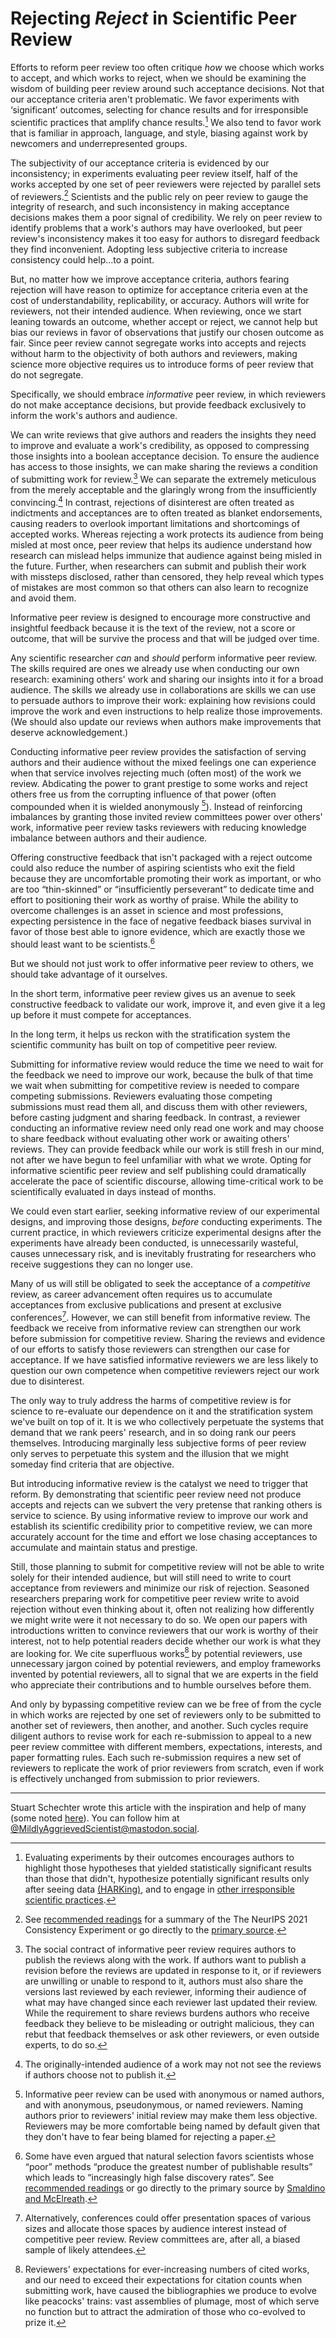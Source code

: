 # Rejecting *Reject* in Scientific Peer Review

Efforts to reform peer review too often critique *how* we choose which works to accept, and which works to reject, when we should be examining the wisdom of building peer review around such acceptance decisions. Not that our acceptance criteria aren't problematic. We favor experiments with ‘significant’ outcomes, selecting for chance results and for irresponsible scientific practices that amplify chance results.[^evaluating-experiments-by-their-outcomes] We also tend to favor work that is familiar in approach, language, and style, biasing against work by newcomers and underrepresented groups.

The subjectivity of our acceptance criteria is evidenced by our inconsistency; in experiments evaluating peer review itself, half of the works accepted by one set of peer reviewers were rejected by parallel sets of reviewers.[^consistency] Scientists and the public rely on peer review to gauge the integrity of research, and such inconsistency in making acceptance decisions makes them a poor signal of credibility. We rely on peer review to identify problems that a work's authors may have overlooked, but peer review's inconsistency makes it too easy for authors to disregard feedback they find inconvenient. Adopting less subjective criteria to increase consistency could help...to a point.

But, no matter how we improve acceptance criteria, authors fearing rejection will have reason to optimize for acceptance criteria even at the cost of understandability, replicability, or accuracy. Authors will write for reviewers, not their intended audience. When reviewing, once we start leaning towards an outcome, whether accept or reject, we cannot help but bias our reviews in favor of observations that justify our chosen outcome as fair. Since peer review cannot segregate works into accepts and rejects without harm to the objectivity of both authors and reviewers, making science more objective requires us to introduce forms of peer review that do not segregate.

<!-- 
To get the benefits of peer review without losing Yet, We need peer review to identify problems they might have overlooked and to signal the work's credibility to their audience. We need to allow them to get the ben To empower researchers to write for their intended audience (readers, not reviewers) and enlist reviewers to help them, we should offer forms of peer review that do not segregate. -->

Specifically, we should embrace *informative* peer review, in which reviewers do not make acceptance decisions, but provide feedback exclusively to inform the work's authors and audience.

We can write reviews that give authors and readers the insights they need to improve and evaluate a work's credibility, as opposed to compressing those insights into a boolean acceptance decision. To ensure the audience has access to those insights, we can make sharing the reviews a condition of submitting work for review.[^social-contract] We can separate the extremely meticulous from the merely acceptable and the glaringly wrong from the insufficiently convincing.[^rejects-invisible-if-unpublished] In contrast, rejections of disinterest are often treated as indictments and acceptances are to often treated as blanket endorsements, causing readers to overlook important limitations and shortcomings of accepted works. Whereas rejecting a work protects its audience from being misled at most once, peer review that helps its audience understand how research can mislead helps immunize that audience against being misled in the future. Further, when researchers can submit and publish their work with missteps disclosed, rather than censored, they help reveal which types of mistakes are most common so that others can also learn to recognize and avoid them.

Informative peer review is designed to encourage more constructive and insightful feedback because it is the text of the review, not a score or outcome, that will be survive the process and that will be judged over time.
<!-- 

Implicit obligation to update review if author has made good faith effort to address feedback
  Move here and delete from below
  The skills we already use in collaborations are skills we can use to persuade authors to improve their work: explaining how revisions could improve the work and even instructions to help realize those improvements. We can also promise to update our reviews to acknowledge genuine improvements.
-->


<!-- #### We should promote the adoption informative peer review -->

Any scientific researcher *can* and *should* perform informative peer review. The skills required are ones we already use when conducting our own research: examining others' work and sharing our insights into it for a broad audience. The skills we already use in collaborations are skills we can use to persuade authors to improve their work: explaining how revisions could improve the work and even instructions to help realize those improvements. (We should also update our reviews when authors make improvements that deserve acknowledgement.)

<!-- When we perform informative peer review, we are serving to help a work's audience understand the work better and to help the work's authors improve it. Serving people is more fulfilling than serving the -->
Conducting informative peer review provides the satisfaction of serving authors and their audience without the mixed feelings one can experience when that service involves rejecting much (often most) of the work we review. Abdicating the power to grant prestige to some works and reject others free us from the corrupting influence of that power (often compounded when it is wielded anonymously [^anonymity]). Instead of reinforcing imbalances by granting those invited review committees power over others' work, informative peer review tasks reviewers with reducing knowledge imbalance between authors and their audience.


 <!-- We can also be kinder to our fellow reviewers when we do not have to haggle over outcomes.  -->

Offering constructive feedback that isn't packaged with a reject outcome could also reduce the number of aspiring scientists who exit the field because they are uncomfortable promoting their work as important, or who are too “thin-skinned” or “insufficiently perseverant” to dedicate time and effort to positioning their work as worthy of praise. While the ability to overcome challenges is an asset in science and most professions, expecting persistence in the face of negative feedback biases survival in favor of those best able to ignore evidence, which are exactly those we should least want to be scientists.[^selection-of-scientists]
<!-- We should make science more welcoming of those who see zero sum games as antithetical to an endeavor meant to increase *everyone's* knowledge. -->

<!-- Offering informative peer review would also make science more just.  -->

But we should not just work to offer informative peer review to others, we should take advantage of it ourselves.

In the short term, informative peer review gives us an avenue to seek constructive feedback to validate our work, improve it, and even give it a leg up before it must compete for acceptances.

In the long term, it helps us reckon with the stratification system the scientific community has built on top of competitive peer review.

<!--

    In the short-run, informative peer review prior to competitive peer review makes a work more competitive.
    In the long-run, informative peer review allows us to separate the cooperative goals of furthering science from the competitive goals of status and stratification. Separate the industry of science from the act of science.
    (Informative peer review provides public goods: helping authors improve their work and helping others understand it.
    Competitive peer review supports the stratification system that supports the industry of science, but doesn't serve science itself.)
 -->

Submitting for informative review would reduce the time we need to wait for the feedback we need to improve our work, because the bulk of that time we wait when submitting for competitive review is needed to compare competing submissions. Reviewers evaluating those competing submissions must read them all, and discuss them with other reviewers, before casting judgment and sharing feedback. In contrast, a reviewer conducting an informative review need only read one work and may choose to share feedback without evaluating other work or awaiting others' reviews. They can provide feedback while our work is still fresh in our mind, not after we have begun to feel unfamiliar with what we wrote. Opting for informative scientific peer review and self publishing could dramatically accelerate the pace of scientific discourse, allowing time-critical work to be scientifically evaluated in days instead of months.

We could even start earlier, seeking informative review of our experimental designs, and improving those designs, *before* conducting experiments.  The current practice, in which reviewers criticize experimental designs after the experiments have already been conducted, is unnecessarily wasteful, causes unnecessary risk, and is inevitably frustrating for researchers who receive suggestions they can no longer use.

Many of us will still be obligated to seek the acceptance of a *competitive* review, as career advancement often requires us to accumulate acceptances from exclusive publications and present at exclusive conferences[^reviewers-are-biased-sample]. However, we can still benefit from informative review. The feedback we receive from informative review can strengthen our work before submission for competitive review. Sharing the reviews and evidence of our efforts to satisfy those reviewers can strengthen our case for acceptance. If we have satisfied informative reviewers we are less likely to question our own competence when competitive reviewers reject our work due to disinterest.

The only way to truly address the harms of competitive review is for science to re-evaluate our dependence on it and the stratification system we've built on top of it. It is we who collectively perpetuate the systems that demand that we rank peers' research, and in so doing rank our peers themselves. Introducing marginally less subjective forms of peer review only serves to perpetuate this system and the illusion that we might someday find criteria that are objective.

<!-- Counting acceptances may save us all some time in evaluating which papers are worth reading and which candidates are worth interviewing, but the tax this system imposes on our time costs much more time than it saves. -->

But introducing informative review is the catalyst we need to trigger that reform. By demonstrating that scientific peer review need not produce accepts and rejects can we subvert the very pretense that ranking others is service to science. By using informative review to improve our work and establish its scientific credibility prior to competitive review, we can more accurately account for the time and effort we lose chasing acceptances to accumulate and maintain status and prestige. 


Still, those planning to submit for competitive review will not be able to write solely for their intended audience, but will still need to write to court acceptance from reviewers and minimize our risk of rejection. Seasoned researchers preparing work for competitive peer review write to avoid rejection without even thinking about it, often not realizing how differently we might write were it not necessary to do so. We open our papers with introductions written to convince reviewers that our work is worthy of their interest, not to help potential readers decide whether our work is what they are looking for. We cite superfluous works[^citation-counts] by potential reviewers, use unnecessary jargon coined by potential reviewers, and employ frameworks invented by potential reviewers, all to signal that we are experts in the field who appreciate their contributions and to humble ourselves before them.

And only by bypassing competitive review can we be free of from the cycle in which works are rejected by one set of reviewers only to be submitted to another set of reviewers, then another, and another. Such cycles require diligent authors to revise work for each re-submission to appeal to a new peer review committee with different members, expectations, interests, and paper formatting rules. Each such re-submission requires a new set of reviewers to replicate the work of prior reviewers from scratch, even if work is effectively unchanged from submission to prior reviewers.




---

Stuart Schechter wrote this article with the inspiration and help of many (some noted [here](./Acknowledgements.md)). You can follow him at [@MildlyAggrievedScientist@mastodon.social](https://mastodon.social/@MildlyAggrievedScientist).


[^evaluating-experiments-by-their-outcomes]: Evaluating experiments by their outcomes encourages authors to highlight those hypotheses that yielded statistically significant results than those that didn't, hypothesize potentially significant results only after seeing data [(HARKing)](./Recommended-Readings.md#harking-hypothesizing-after-the-results-are-known), and to engage in [other irresponsible scientific practices](./Recommended-Readings.md#rein-in-the-four-horsemen-of-irreproducibility).
<!-- ALREADY in ^selection-of-scientists That poor scientific practices increase one's chance of publication has been said to cause the [natural selection of bad science](https://royalsocietypublishing.org/doi/10.1098/rsos.160384) and, by implication, the natural selection of bad scientists. -->
<!-- to elide details reviewers might find uninteresting (even if needed to replicate the experiment), to inflate their contributions, to dedicate more space and attention to -->
<!-- <p>Authors may be tempted to aggrandize their research to look more important. In some fields (including [mine](./Notes.md#speculation)), researchers are even pressured by reviewers to go beyond factual reporting of results to speculate about their research's impact and importance.</p> -->

[^consistency]: See [recommended readings](./Recommended-Readings.md#the-neurips-2021-consistency-experiment) for a summary of the The NeurIPS 2021 Consistency Experiment or go directly to the [primary source](https://blog.neurips.cc/2021/12/08/the-neurips-2021-consistency-experiment/).

[^subjective-integrity]: To understand why integrity is inherently subjective, consider an experiment that attempts to prove a hypothesis by rejecting a null hypothesis. The experiment does not consider or attempt to test a third hypothesis that would also lead the null hypothesis to be rejected. If a reviewer considers that third hypothesis sufficiently implausible, the third hypothesis does not impact the integrity of the experiment. If a reviewer considers the third hypothesis sufficiently plausible, they might conclude that the experiment should have been designed to disprove it as well.

[^open-peer-review]: Informative peer review is similar to [open peer review](https://en.wikipedia.org/wiki/Open_peer_review) in that reviews are published. Open peer review often a form of competitive peer review and may only make requirements of publishing reviews for accepted papers.

[^social-contract]: The social contract of informative peer review requires authors to publish the reviews along with the work. If authors want to publish a revision before the reviews are updated in response to it, or if reviewers are unwilling or unable to respond to it, authors must also share the versions last reviewed by each reviewer, informing their audience of what may have changed since each reviewer last updated their review.  While the requirement to share reviews burdens authors who receive feedback they believe to be misleading or outright malicious, they can rebut that feedback themselves or ask other reviewers, or even outside experts, to do so.

[^rejects-invisible-if-unpublished]: The originally-intended audience of a work may not not see the reviews if authors choose not to publish it.

[^anonymity]: Informative peer review can be used with anonymous or named authors, and with anonymous, pseudonymous, or named reviewers. Naming authors prior to reviewers' initial review may make them less objective. Reviewers may be more comfortable being named by default given that they don't have to fear being blamed for rejecting a paper.

[^citation-counts]: Reviewers' expectations for ever-increasing numbers of cited works, and our need to exceed their expectations for citation counts when submitting work, have caused the bibliographies we produce to evolve like peacocks' trains: vast assemblies of plumage, most of which serve no function but to attract the admiration of those who co-evolved to prize it.

[^selection-of-scientists]: Some have even argued that natural selection favors scientists whose “poor” methods “produce the greatest number of publishable results” which leads to “increasingly high false discovery rates”. See [recommended readings](./Recommended-Readings.md/#the-natural-selection-of-bad-science) or go directly to the primary source by [Smaldino and McElreath](https://royalsocietypublishing.org/doi/10.1098/rsos.160384).


[^reviewers-are-biased-sample]: Alternatively, conferences could offer presentation spaces of various sizes and allocate those spaces by audience interest instead of competitive peer review. Review committees are, after all, a biased sample of likely attendees.
